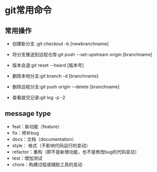 # git常用命令

## 常用操作
- 创建新分支 :git checkout -b [newbranchname] 
- 将分支推送到远程仓库:git push --set-upstream origin 
[branchname]

- 版本会退:git reset --heard [版本号]
- 删除本地分支:git branch -d [branchname]
- 删除远程分支:git push origin --delete [branchname]
- 查看提交记录:git log -p -2

## message type
- feat：新功能（feature）
- fix：修补bug
- docs：文档（documentation）
- style： 格式（不影响代码运行的变动）
- refactor：重构（即不是新增功能，也不是修改bug的代码变动）
- test：增加测试
- chore：构建过程或辅助工具的变动